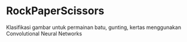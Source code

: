 # RockPaperScissors
Klasifikasi gambar untuk permainan batu, gunting, kertas menggunakan Convolutional Neural Networks
